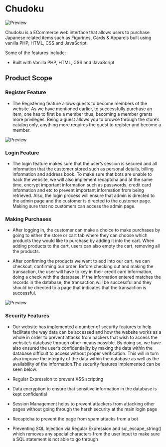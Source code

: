 # Chudoku

![Preview](https://github.com/blaketingyu/chudoku-webapp-php/blob/main/chudoku.com/Home%20page.jpg)

Chudoku is a ECommerce web interface that allows users to purchase Japanese related items such as Figurines, Cards & Apparels built using vanilla PHP, HTML, CSS and JavaScript.

Some of the features include:

- Built with Vanilla PHP, HTML, CSS and JavaScript

## Product Scope

### Register Feature
- The Registering feature allows guests to become members of the website. As we have mentioned earlier, to successfully purchase an item, one has to first be a member thus, becoming a member grants more privileges. Being a guest allows you to browse through the store’s catalog only, anything more requires the guest to register and become a member.  

![Preview](https://github.com/blaketingyu/chudoku-webapp-php/blob/main/chudoku.com/images/login.png)

### Login Feature
- The login feature makes sure that the user’s session is secured and all information that the customer stored such as personal details, billing information and address book. To make sure that bots are unable to hack the website, we will also implement recaptcha and at the same time, encrypt important information such as passwords, credit card information and etc to prevent important information from being retrieved. Also, the login process will ensure that admin is directed to the admin page and the customer is directed to the customer page. Making sure that no customers can access the admin page. 

### Making Purchases
- After logging in, the customer can make a choice to make purchases by going to either the store or cart tab where they can choose which products they would like to purchase by adding it into the cart. When adding products to the cart, users can also empty the cart, removing all the products. 

- After confirming the products we want to add into our cart, we can checkout, confirming our order. Before checking out and making the transaction, the user will have to key in their credit card information, doing a check with the database. If the information entered matches the records in the database, the transaction will be successful and they should be directed to a page that indicates that the transaction is successful. 

![Preview](https://github.com/blaketingyu/chudoku-webapp-php/blob/main/chudoku.com/images/checkout.png)

### Security Features
- Our website has implemented a number of security features to help facilitate the way data can be accessed and how the website works as a whole in order to prevent attacks from hackers that wish to access the website’s database through other means possible. By doing so, we have also ensured the user’s confidentiality by making the data within the database difficult to access without proper verification. This will in turn also improve the integrity of the data within the database as well as the availability of the information.The security features implemented can be seen below.

- Regular Expression to prevent XSS scripting

- Data encryption to ensure that sensitive information in the database is kept confidential

- Session Management helps to prevent attackers from attacking other pages without going through the harsh security at the main login page

- Recaptcha to prevent the page from spam attacks from a bot

- Preventing SQL Injection via Regular Expression and sql_escape_string() which removes any special characters from the user input to make sure a SQL statement is not able to go through



